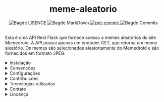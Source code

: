 <h1 align='Center'>meme-aleatorio</h1>

<div align="Center">
    <img src="https://img.shields.io/github/license/ericshantos/meme-aleatorio.svg" alt="Bagde LISENCE">
    <img src="https://img.shields.io/badge/Made%20with-Markdown-1f425f.svg" alt="Bagde MarkDown">
    <a href = "https://github.com/pre-commit/pre-commit" >
        <img src ="https://img.shields.io/badge/pre--commit-enabled-brightgreen?logo=​​​ pré-commit" alt ="pré-commit" style = "max-width:100%;" />
    </a>
    <img src="https://img.shields.io/github/commits-since/ericshantos/meme-aleatorio/e6910d9.svg" alt="Bagde Commits">
</div>

<br>

Esta é uma API Rest Flask que fornece acesso a memes aleatórios do site Memedroid. A API possui apenas um endpoint GET, que retorna um meme aleatório. Os memes são selecionados aleatoriamente do Memedroid e são fornecidos em formato JPEG.

<details>

<summary>Instalação</summary>

<br>

**IMPORTANTE**: É necessário Python 3.12 ou superior.

Para começar a desfrutar do meme-aleatorio, siga estas simples etapas de instalação:

1. **Clone o repositório:**
   Execute o seguinte comando para obter os arquivos do projeto em seu ambiente local:

```
git clone https://github.com/ericshantos/meme-aleatorio.git
```

2. **Crie um ambiente virtual:**
Utilize o seguinte comando para criar um ambiente virtual na pasta do projeto:

```
python -m venv venv
```

3. **Ative o ambiente virtual:**
Dependendo do seu sistema operacional, ative o ambiente virtual usando um dos seguintes comandos:
- Para Linux/Mac:
  ```
  source venv/bin/activate
  ```
- Para Windows:
  ```
  venv\Scripts\activate
  ```

4. **Instale as dependências:**
Utilize o seguinte comando para instalar as bibliotecas necessárias:

```
pip install -r requirements.txt
```

</details>

<details>

<summary>Convenções</summary>

## Conventional Commits 1.0.0

Esse projeto segue as diretrizes da [Conventional Commits 1.0.0](https://www.conventionalcommits.org/en/v1.0.0/). Para sabar mais, acesse o site.

</details>

<details>

<summary>Configurações</summary>


## Pré-commit

Após instalar as dependências do projeto, execulte o seguinte script para configurar o pre-commit
no seu ambiente local:

```
pre-commit install
```

Caso receba o seguinte retorno, é sinal que a instalação do pre-commit foi realizada com exito:

```
pre-commit installed at .git\hooks\pre-commit
```

## Execulção do projeto

Para rodar a API em sua máquina, no terminal, execulte o seguinte script no diretório raiz do projeto:

```
python run.py
```

</details>

<details>

<summary>Contribuições</summary>

<br>

Agradeço seu interesse em contribuir para este projeto! Por favor, leia as diretrizes de contribuição
abaixo antes de enviar sua contribuição. Se você tiver alguma dúvida ou sugestão, sinta-se à vontade para
entrar em contato comigo.

### Como Contribuir

1. **Abra uma issue**: Se você encontrar um problema ou tiver uma ideia para uma nova funcionalidade, abra uma
issue descrevendo o problema ou a proposta. Isso me ajuda a manter o controle das alterações e a discutir
possíveis soluções.

2. **Trabalhe em uma branch**: Se você deseja contribuir com código, crie uma branch para sua alteração a partir
do branch principal (main, master ou outro). Isso ajuda a manter o código base limpo e facilita a revisão
de código.

  ```
  git checkout -b minha-contribuicao
  ```

3. **Faça suas alterações**: Faça as alterações necessárias no código, documentação ou outros recursos.

4. **Teste suas alterações**: Certifique-se de que suas alterações não quebraram o código existente.
Execute testes unitários, se disponíveis, e verifique se tudo funciona conforme o esperado.

5. **Envie um Pull Request (PR)**: Quando estiver pronto para enviar suas alterações, envie um PR para revisão.
Certifique-se de incluir uma descrição clara das alterações que você fez e quais problemas eles abordam.

6. **Revisão de código**: As contribuições serão revisadas por mim. Fique atento ao feedback e esteja disposto
a fazer alterações conforme necessário.

7. **Merge do PR**: Após a revisão e aprovação, seu PR será mesclado ao branch principal e suas alterações serão
incorporadas ao projeto.

### Diretrizes de Contribuição
- Siga os padrões de codificação do projeto.
- Mantenha as alterações focadas e concisas.
- Documente suas alterações, especialmente se afetarem a API pública ou a experiência do usuário.
- Se estiver adicionando novos recursos, forneça testes apropriados para eles.
- Se estiver resolvendo problemas, forneça uma descrição clara do problema e da solução proposta.
- Se estiver adicionando dependências, verifique se elas são necessárias e se estão de acordo com as políticas do projeto.
- Agradecemos sua contribuição para tornar este projeto ainda melhor!

### Problemas

Se você encontrar algum problema com o projeto ou tiver uma sugestão para melhorias, por favor
[abra uma issue](https://github.com/ericshantos/meme-aleatorio/issues) neste repositório.

</details>

<details>

<summary>Tecnologias utilizadas</summary>

- Linguagens de Programação:
  - Python

- Frameworks e Bibliotecas:
  - [Flask](https://flask.palletsprojects.com/en/3.0.x/): framework web.
  - [Pre-commit](docs/_source/pre-commit.rst): autoamtização de commits.
  - [Black](docs/_source/black.rst): formatação de código.
  - [Pylint](docs/_source/pylint.rst): conformidade do código com diretrizes estatísticas.
  - [Requests](docs/_source/requests.rst): requisições HTTP.
  - [Commitizen](docs/_source/commitizen.rst): customização de commits.
  - [PIL](docs/_source/PIL.rst): manipulação de imagens.
  - [Sphinx](docs/_source/sphinx.rst): documentação.
  - [BS4](docs/_source/bs4.rst):extrai dados de arquivos HTML e XML.
  - [Os](docs/_source//os.rst): Manipulação de arquivos e funcionalidades dependentes do sistema operacional.
  - [Io](docs/_source/io.rst): Manipulação de entrada/saída (I/O) em Python.
  - [Typing](docs/_source/typing.rst): Adição de anotações de tipo opcional ao código Python.

- Ferramentas de Desenvolvimento:
  - Visual Studio Code
  - Git

</details>

<details>

<summary>Contato</summary>

Para qualquer dúvida ou sugestão, entre em contato através do email ericshantos13@gmail.com.

</details>

<details>

<summary>Lincença</summary>

Este projeto é distribuído sob [MIT License](https://opensource.org/license/mit). Consulte o arquivo
[LICENSE](LICENSE) para obter mais informações.

</details>
